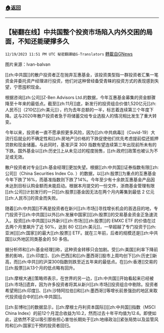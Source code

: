 ###  [:house:返回](README.md)
---


## 【秘翻在线】中共国整个投资市场陷入内外交困的局面，不知还能硬撑多久
`12/19/2023 11:51 PM UTC 秘密翻譯組G-Translators` [轉載自GNews](https://gnews.org/articles/2130175)

图片来源：Ivan-balvan

[[zh:中共国]]的散户投资者正在抛弃互惠基金，该投资类型指一群投资者汇集一笔资金并委托资产经理进行投资，他们对这种曾经备受青睐的投资方式的表现感到失望，宁愿囤积现金。

根据咨询[[zh:公司]]Z-Ben Advisors Ltd.的数据，今年互惠基金募集的资金额骤降至十年来的最低点。截至[[zh:11月]]底，新发行的投资组合价值1,520亿元[[zh:人民币]]（210亿[[zh:美元]]），约为去年总额的一半，标志着连续第三个年度下降。这与2020年散户投资者急于将储蓄交给专业选股人的情况相比发生了重大转变。

今年以来，投资者一直不愿承担更多风险，因为[[zh:中共病毒]]（Covid-19）大流行后就业的不确定性和[[zh:房地产]]价格的下跌促使他们优先考虑提前偿还抵押贷款和现金储蓄。与此同时，基准沪深 300 指数有望连续第三年出现前所未有的下跌。国外基金以[[zh:历史]]上从未见过的程度抛售，[[zh:政府]]政策也被认为不足或无效。

散户投资者对专业[[zh:基金经理]]更加失望。根据[[zh:中共国]]证券指数有限[[zh:公司]]（China Securities Index Co. ）的数据，以[[zh:股票]]为重点的互惠基金今年下跌了16%，而基准指数则下跌了14%。今年至少有十余款互惠基金产品因未达到目标认购金额而未能启动。根据本月提交的一份文件，浙商基金管理有限[[zh:公司]]计划发行的一只[[zh:股票]]基金因无法在两个月内筹集到最低 2 亿元[[zh:人民币]]的资金而失败。

随着[[zh:中共国]]不再是投资者在新兴[[zh:市场]]寻找增长机会的首选目的地，专门投资于[[zh:中共国]]以外[[zh:发展中国家]][[zh:股票]]的交易基金资金正急速流入。投资[[zh:中共国]]以外新兴[[zh:市场]][[zh:股票]]的 EMXC ETF 的价值在过去两个月里飙升了近 50%，达到 80 亿[[zh:美元]]，一举超越了专门投资于[[zh:亚洲]][[zh:国家]]的最大[[zh:股票]] ETF。就在三年前，后者的规模还是[[zh:中共国]]以外地区同类基金的 50 多倍。

据分析师和[[zh:基金经理]]称，这种资金转移只会加剧。受[[zh:美国]]利率下降前景的影响，[[zh:印度]]、[[zh:巴西]]和[[zh:墨西哥]]股市上周均创下[[zh:历史]]新高，而[[zh:中共]]的沪深300指数则跌至近五年来的最低点。在[[zh:香港]]交易的[[zh:股票]]从13个月的低点略有回升。

[[zh:摩根大通]]策略师表示，在世界的另一边，[[zh:中共国]]开始看起来已经被[[zh:市场]]遗弃，因为许多投资者将其从新兴[[zh:市场]]投资组合中剔除。投资者希望用[[zh:印度]]、[[zh:沙特阿拉伯]]和[[zh:墨西哥]]等增长前景强劲的地区来取代投资组合中的[[zh:中共国]]。

[[zh:彭博社]]的数据显示，[[zh:摩根士丹利资本国际]][[zh:中共国]]指数（MSCI China Index）的前12个月混合收益为10.2，然而过去十年平均值为12.6。即使如此，这依然不足以吸引那些担心害怕长期处于[[zh:地缘政治]]紧张局势以及监管风险和[[zh:国家]]干预的投资者回归。
